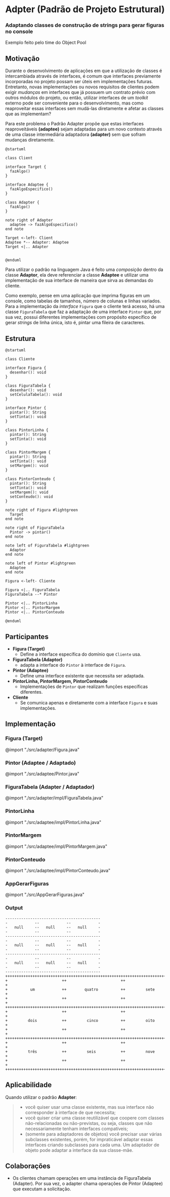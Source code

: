 
# Adpter (Padrão de Projeto Estrutural)

### Adaptando classes de construção de strings para gerar figuras no console
Exemplo feito pelo time do Object Pool

## Motivação
Durante o desenvolvimento de aplicações em que a utilização de classes é intercambiada através de interfaces, é comum que interfaces previamente incorporadas no projeto possam ser úteis em implementações futuras. Entretanto, novas implementações ou novos requisitos de clientes podem exigir *mudanças* em interfaces que já possuem um contrato prévio com outros módulos do projeto, ou então, utilizar interfaces de um *toolkit* externo pode ser conveniente para o desenvolvimento, mas como reaproveitar essas interfaces sem mudá-las diretamente e afetar as classes que as implementam?

Para este problema o Padrão Adapter propõe que estas interfaces reaproveitáveis **(adaptee)** sejam adaptadas para um novo contexto através de uma classe intermediária adaptadora **(adapter)** sem que sofram mudanças diretamente. 

```plantuml
@startuml

class Client

interface Target {
  fazAlgo()
}

interface Adaptee {
  fazAlgoEspecifico()
}   

class Adapter {
  fazAlgo()
}

note right of Adapter
  adaptee -> fazAlgoEspecifico()
end note

Target <-left- Client
Adaptee *-- Adapter: Adaptee
Target <|.. Adapter


@enduml
```

Para utilizar o padrão na linguagem Java é feito uma *composição* dentro da classe **Adaptor**, ela deve referenciar a classe **Adaptee** e utilizar uma implementação de sua interface de maneira que sirva as demandas do cliente.

Como exemplo, pense em uma aplicação que imprima figuras em um console, como tabelas de tamanhos, número de colunas e linhas variados. Para a implementação da *interface* ```Figura``` que o cliente terá acesso, há uma classe ```FiguraTabela``` que faz a adaptação de uma interface ```Pintor``` que, por sua vez, possui diferentes implementações com propósito específico de gerar *strings* de linha única, isto é, pintar uma fileira de caracteres. 


## Estrutura

```plantuml
@startuml

class Cliente

interface Figura {
  desenhar(): void
}

class FiguraTabela {
  desenhar(): void
  setCelulaTabela(): void
}

interface Pintor {
  pintar(): String
  setTinta(): void
}

class PintorLinha {
  pintar(): String
  setTinta(): void
}

class PintorMargem {
  pintar(): String
  setTinta(): void
  setMargem(): void
}

class PintorConteudo {
  pintar(): String
  setTinta(): void
  setMargem(): void
  setConteudo(): void
}  

note right of Figura #lightgreen
  Target
end note

note right of FiguraTabela
  Pintor -> pintar()
end note

note left of FiguraTabela #lightgreen
  Adaptor
end note

note left of Pintor #lightgreen
  Adaptee
end note

Figura <-left- Cliente

Figura <|.. FiguraTabela
FiguraTabela --* Pintor 

Pintor <|.. PintorLinha
Pintor <|.. PintorMargem
Pintor <|.. PintorConteudo

@enduml
```

## Participantes
- **Figura (Target)** 
  - Define a interface específica do domínio que ```Cliente``` usa.
- **FiguraTabela (Adaptor)**
  -  adapta a interface do ```Pintor``` à interface de ```Figura```.
- **Pintor (Adaptee)**
  - Define uma interface existente que necessita ser adaptada.
- **PintorLinha, PintorMargem, PintorConteudo**
  - Implementações de ```Pintor``` que realizam funções específicas diferentes.
- **Cliente**
  - Se comunica apenas e diretamente com a interface ```Figura``` e suas implementações.


## Implementação

### Figura (Target)
@import "./src/adapter/Figura.java"

### Pintor (Adaptee / Adaptado)
@import "./src/adaptee/Pintor.java"

### FiguraTabela (Adapter / Adaptador)
@import "./src/adapter/impl/FiguraTabela.java"

### PintorLinha
@import "./src/adaptee/impl/PintorLinha.java"

### PintorMargem
@import "./src/adaptee/impl/PintorMargem.java"

### PintorConteudo
@import "./src/adaptee/impl/PintorConteudo.java"

### AppGerarFiguras
@import "./src/AppGerarFiguras.java"

### Output

```
------------------------------------------
-            --            --            -
-   null     --   null     --   null     -
-            --            --            -
------------------------------------------
-            --            --            -
-   null     --   null     --   null     -
-            --            --            -
------------------------------------------
-            --            --            -
-   null     --   null     --   null     -
-            --            --            -
------------------------------------------
++++++++++++++++++++++++++++++++++++++++++++++++++++++++++++++++++++++++++++++
+                        ++                        ++                        +
+          um            ++        quatro          ++         sete           +
+                        ++                        ++                        +
++++++++++++++++++++++++++++++++++++++++++++++++++++++++++++++++++++++++++++++
+                        ++                        ++                        +
+         dois           ++         cinco          ++         oito           +
+                        ++                        ++                        +
++++++++++++++++++++++++++++++++++++++++++++++++++++++++++++++++++++++++++++++
+                        ++                        ++                        +
+         três           ++         seis           ++         nove           +
+                        ++                        ++                        +
++++++++++++++++++++++++++++++++++++++++++++++++++++++++++++++++++++++++++++++

```

## Aplicabilidade

Quando utilizar o padrão **Adapter**:
> * você quiser usar uma classe existente, mas sua interface não corresponder à interface de que necessita;
> * você quiser criar uma classe reutilizável que coopere com classes não-relacionadas ou não-previstas, ou seja, classes que não necessariamente tenham interfaces compatíveis;
> * (somente para adaptadores de objetos) você precisar usar várias subclasses existentes, porém, for impraticável adaptar essas interfaces criando subclasses para cada uma. Um adaptador de objeto pode adaptar a interface da sua classe-mãe.

## Colaborações
- Os clientes chamam operações em uma instância de FiguraTabela (Adapter). Por sua vez, o
adapter chama operações de Pintor (Adaptee) que executam a solicitação.